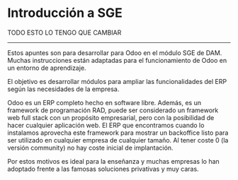 # Introducción a SGE

TODO ESTO LO TENGO QUE CAMBIAR

---

Estos apuntes son para desarrollar para Odoo en el módulo SGE de DAM. Muchas instrucciones están adaptadas para el funcionamiento de Odoo en un entorno de aprendizaje.

El objetivo es desarrollar módulos para ampliar las funcionalidades del ERP según las necesidades de la empresa.

Odoo es un ERP completo hecho en software libre. Además, es un framework de programación RAD, puede ser considerado un framework web full stack con un propósito empresarial, pero con la posibilidad de hacer cualquier aplicación web. El ERP que encontramos cuando lo instalamos aprovecha este framework para mostrar un backoffice listo para ser utilizado en cualquier empresa de cualquier tamaño. Al tener coste 0 (la versión community) no hay coste inicial de implantación.

Por estos motivos es ideal para la enseñanza y muchas empresas lo han adoptado frente a las famosas soluciones privativas y muy caras.


